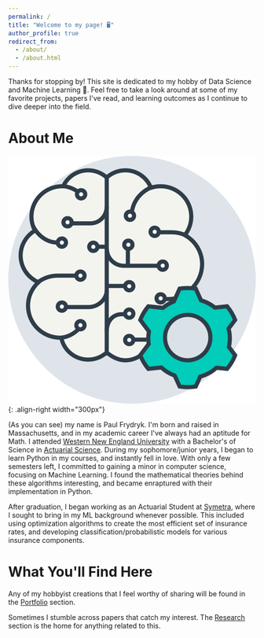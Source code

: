 ```yaml
---
permalink: /
title: "Welcome to my page! 🖥️"
author_profile: true
redirect_from: 
  - /about/
  - /about.html
---
```



Thanks for stopping by! This site is dedicated to my hobby of Data Science and Machine Learning 🧠. Feel free to take a look around at some of my favorite projects, papers I've read, and learning outcomes as I continue to dive deeper into the field.

About Me
======


![Machine Learning](images/ML_Brain.png){: .align-right width="300px"}

(As you can see) my name is Paul Frydryk. I'm born and raised in Massachusetts, and in my academic career I've always had an aptitude for Math. I attended [Western New England University](https://wne.edu/) with a Bachelor's of Science in [Actuarial Science](https://en.wikipedia.org/wiki/Actuarial_science). During my sophomore/junior years, I began to learn Python in my courses, and instantly fell in love. With only a few semesters left, I committed to gaining a minor in computer science, focusing on Machine Learning. I found the mathematical theories behind these algorithms interesting, and became enraptured with their implementation in Python. 

After graduation, I began working as an Actuarial Student at [Symetra](https://www.symetra.com/), where I sought to bring in my ML background whenever possible. This included using optimization algorithms to create the most efficient set of insurance rates, and developing classification/probabilistic models for various insurance components.


What You'll Find Here
======

Any of my hobbyist creations that I feel worthy of sharing will be found in the [Portfolio](https://paulfryy.github.io/ProfessionalOverview/portfolio/) section. 

Sometimes I stumble across papers that catch my interest. The [Research](https://paulfryy.github.io/ProfessionalOverview/research/) section is the home for anything related to this.



